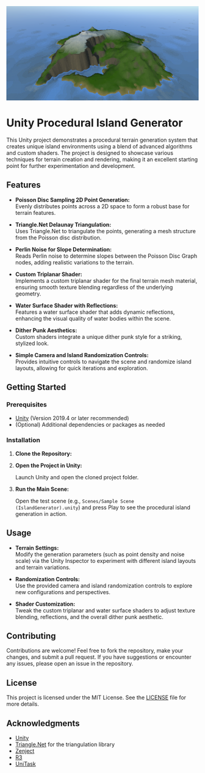![image](https://github.com/MrErdalUral/WorldGenerationTools/blob/main/Screenshots/Screenshot.PNG?raw=true)

# Unity Procedural Island Generator

This Unity project demonstrates a procedural terrain generation system that creates unique island environments using a blend of advanced algorithms and custom shaders. The project is designed to showcase various techniques for terrain creation and rendering, making it an excellent starting point for further experimentation and development.

## Features

- **Poisson Disc Sampling 2D Point Generation:**  
  Evenly distributes points across a 2D space to form a robust base for terrain features.

- **Triangle.Net Delaunay Triangulation:**  
  Uses Triangle.Net to triangulate the points, generating a mesh structure from the Poisson disc distribution.

- **Perlin Noise for Slope Determination:**  
  Reads Perlin noise to determine slopes between the Poisson Disc Graph nodes, adding realistic variations to the terrain.

- **Custom Triplanar Shader:**  
  Implements a custom triplanar shader for the final terrain mesh material, ensuring smooth texture blending regardless of the underlying geometry.

- **Water Surface Shader with Reflections:**  
  Features a water surface shader that adds dynamic reflections, enhancing the visual quality of water bodies within the scene.

- **Dither Punk Aesthetics:**  
  Custom shaders integrate a unique dither punk style for a striking, stylized look.

- **Simple Camera and Island Randomization Controls:**  
  Provides intuitive controls to navigate the scene and randomize island layouts, allowing for quick iterations and exploration.

## Getting Started

### Prerequisites

- [Unity](https://unity.com/) (Version 2019.4 or later recommended)
- (Optional) Additional dependencies or packages as needed

### Installation

1. **Clone the Repository:**

2. **Open the Project in Unity:**

   Launch Unity and open the cloned project folder.

3. **Run the Main Scene:**

   Open the test scene (e.g., `Scenes/Sample Scene (IslandGenerator).unity`) and press Play to see the procedural island generation in action.

## Usage

- **Terrain Settings:**  
  Modify the generation parameters (such as point density and noise scale) via the Unity Inspector to experiment with different island layouts and terrain variations.

- **Randomization Controls:**  
  Use the provided camera and island randomization controls to explore new configurations and perspectives.

- **Shader Customization:**  
  Tweak the custom triplanar and water surface shaders to adjust texture blending, reflections, and the overall dither punk aesthetic.

## Contributing

Contributions are welcome! Feel free to fork the repository, make your changes, and submit a pull request. If you have suggestions or encounter any issues, please open an issue in the repository.

## License

This project is licensed under the MIT License. See the [LICENSE](https://github.com/MrErdalUral/WorldGenerationTools/blob/main/LICENSE) file for more details.

## Acknowledgments

- [Unity](https://unity.com/)
- [Triangle.Net](https://triangle.codeplex.com/) for the triangulation library
- [Zenject](https://github.com/modesttree/Zenject)
- [R3](https://github.com/Cysharp/R3)
- [UniTask](https://github.com/Cysharp/UniTask)
